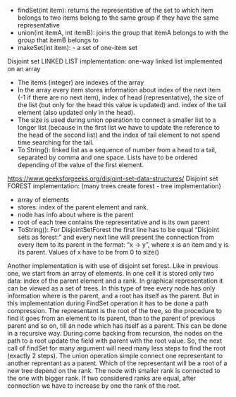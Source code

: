    - findSet(int item): returns the representative of the set to which item belongs to
     two items belong to the same group if they have the same representative
   - union(int itemA, int itemB): joins the group that itemA belongs to with the group that itemB belongs to
   - makeSet(int item): - a set of one-item set

   Disjoint set LINKED LIST implementation: one-way linked list implemented on an array
- The items (integer) are indexes of the array
- In the array every item stores information about index of the next item (-1 if there are no next item),
  index of head (representative), the size of the list (but only for the head this value is updated) and.
  index of the tail element (also updated only in the head).
- The size is used during union operation to connect a smaller list to a longer list (because in the first list we
  have to update the reference to the head of the second list) and the index of tail element to not spend time
  searching for the tail.
- To String(): linked list as a sequence of number from a head to a tail, separated by comma and one space.
  Lists have to be ordered depending of the value of the first element.

https://www.geeksforgeeks.org/disjoint-set-data-structures/
   Disjoint set FOREST implementation: (many trees create forest - tree implementation)
- array of elements
- stores: index of the parent element and rank.
- node has info about where is the parent
- root of each tree contains the representative and is its own parent
- ToString(): For DisjointSetForest the first line has to be equal “Disjoint sets as forest:”
  and every next line will present the connection from every item to its parent in the format: “x -> y”,
  where x is an item and y is its parent. Values of x have to be from 0 to size()

Another implementation is with use of disjoint set forest. Like in previous one, we start from
an array of elements. In one cell it is stored only two data: index of the parent element and a
rank. In graphical representation it can be viewed as a set of trees. In this type of tree every
node has only information where is the parent, and a root has itself as the parent.
But in this implementation during FindSet operation it has to be done a path compression.
The representant is the root of the tree, so the procedure to find it goes from an element to its
parent, than to the parent of previous parent and so on, till an node which has itself as a parent.
This can be done in a recursive way. During come backing from recursion, the nodes on the
path to a root update the field with parent with the root value. So, the next call of findSet for
many argument will need many less steps to find the root (exactly 2 steps).
The union operation simple connect one representant to another reprentant as a parent. Which
of the representant will be a root of a new tree depend on the rank. The node with smaller rank
is connected to the one with bigger rank. If two considered ranks are equal, after connection we
have to increase by one the rank of the root.